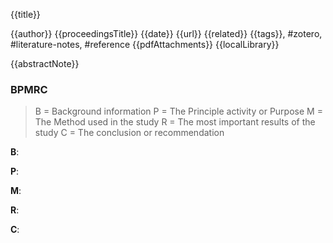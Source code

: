 {{title}}

{{author}}
{{proceedingsTitle}}
{{date}}
{{url}}
{{related}}
{{tags}}, #zotero, #literature-notes, #reference
{{pdfAttachments}}
{{localLibrary}}

{{abstractNote}}

### BPMRC

> B = Background information
> P = The Principle activity or Purpose
> M = The Method used in the study
> R = The most important results of the study
> C = The conclusion or recommendation

**B**: 

**P**: 

**M**: 

**R**: 

**C**: 
